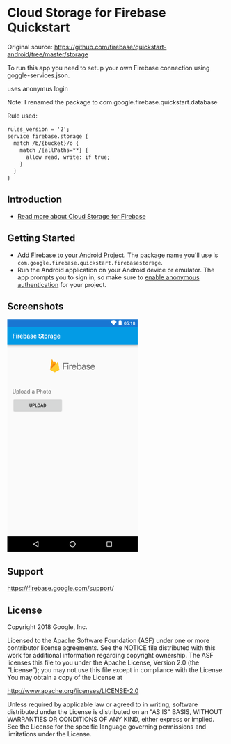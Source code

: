 Cloud Storage for Firebase Quickstart
==============================

Original source: https://github.com/firebase/quickstart-android/tree/master/storage

To run this app you need to setup your own Firebase connection using goggle-services.json.

uses anonymus login

Note: I renamed the package to com.google.firebase.quickstart.database

Rule used:

```plaintext
rules_version = '2';
service firebase.storage {
  match /b/{bucket}/o {
    match /{allPaths=**} {
      allow read, write: if true;
    }
  }
}
```

Introduction
------------

- [Read more about Cloud Storage for Firebase](https://firebase.google.com/docs/storage)

Getting Started
---------------

- [Add Firebase to your Android Project](https://firebase.google.com/docs/android/setup).
The package name you'll use is `com.google.firebase.quickstart.firebasestorage`.
- Run the Android application on your Android device or emulator. The app prompts you to
sign in, so make sure to [enable anonymous authentication](https://console.firebase.google.com/project/_/authentication/providers)
for your project.

Screenshots
-----------
<img src="app/src/screen.png" height="534" width="300"/>

Support
-------

https://firebase.google.com/support/

License
-------

Copyright 2018 Google, Inc.

Licensed to the Apache Software Foundation (ASF) under one or more contributor
license agreements.  See the NOTICE file distributed with this work for
additional information regarding copyright ownership.  The ASF licenses this
file to you under the Apache License, Version 2.0 (the "License"); you may not
use this file except in compliance with the License.  You may obtain a copy of
the License at

  http://www.apache.org/licenses/LICENSE-2.0

Unless required by applicable law or agreed to in writing, software
distributed under the License is distributed on an "AS IS" BASIS, WITHOUT
WARRANTIES OR CONDITIONS OF ANY KIND, either express or implied.  See the
License for the specific language governing permissions and limitations under
the License.
